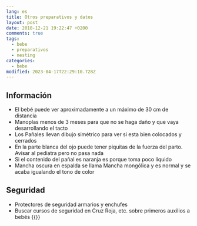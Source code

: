 ```yaml
---
lang: es
title: Otros preparativos y datos
layout: post
date: 2018-12-21 19:22:47 +0200
comments: true
tags:
  - bebe
  - preparativos
  - nesting
categories:
  - bebe
modified: 2023-04-17T22:29:10.728Z
---
```


## Información

- El bebé puede ver aproximadamente a un máximo de 30 cm de distancia
- Manoplas menos de 3 meses para que no se haga daño y que vaya desarrollando el tacto
- Los Pañales llevan dibujo simétrico para ver si esta bien colocados y cerrados
- En la parte blanca del ojo puede tener piquitas de la fuerza del parto. Avisar al pediatra pero no pasa nada
- Si el contenido del pañal es naranja es porque toma poco líquido
- Mancha oscura en espalda se llama Mancha mongólica y es normal y se acaba igualando el tono de color

## Seguridad

- Protectores de seguridad armarios y enchufes
- Buscar cursos de seguridad en Cruz Roja, etc. sobre primeros auxilios a bebés
  {{<disfruta>}}
